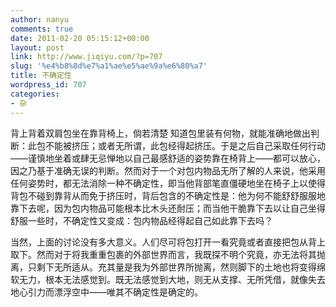 ```yaml
---
author: nanyu
comments: true
date: 2011-02-20 05:15:12+00:00
layout: post
link: http://www.jiqiyu.com/?p=707
slug: '%e4%b8%8d%e7%a1%ae%e5%ae%9a%e6%80%a7'
title: 不确定性
wordpress_id: 707
categories:
- 杂
---
```


背上背着双肩包坐在靠背椅上，倘若清楚 知道包里装有何物，就能准确地做出判断：此包不能被挤压；或者无所谓，此包经得起挤压。于是之后自己采取任何行动——谨慎地坐着或肆无忌惮地以自己最感舒适的姿势靠在椅背上——都可以放心，因之乃基于准确无误的判断。然而对于一个对包内物品无所了解的人来说，他采用任何姿势时，都无法消除一种不确定性，即当他背部笔直僵硬地坐在椅子上以使得背包不碰到靠背从而免于挤压时，背后包含的不确定性是：他为何不能舒舒服服地靠下去呢，因为包内物品可能根本比木头还耐压；而当他干脆靠下去以让自己坐得舒服一些时，不确定性又变成：包内物品经得起自己如此靠下去吗？

当然，上面的讨论没有多大意义。人们尽可将包打开一看究竟或者直接把包从背上取下。然而对于将我重重包裹的外部世界而言，我既探不明个究竟，亦无法将其抛离，只剩下无所适从。充其量是我为外部世界所抛离，然则脚下的土地也将变得绵软无力，根本无法感觉到。既无法感觉到大地，则无从支撑、无所凭借，就像失去地心引力而漂浮空中——唯其不确定性是确定的。
